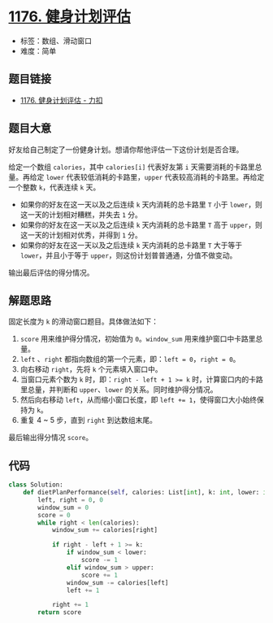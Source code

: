 # [1176. 健身计划评估](https://leetcode.cn/problems/diet-plan-performance/)

- 标签：数组、滑动窗口
- 难度：简单

## 题目链接

- [1176. 健身计划评估 - 力扣](https://leetcode.cn/problems/diet-plan-performance/)

## 题目大意

好友给自己制定了一份健身计划。想请你帮他评估一下这份计划是否合理。

给定一个数组 `calories`，其中 `calories[i]` 代表好友第 `i` 天需要消耗的卡路里总量。再给定 `lower` 代表较低消耗的卡路里，`upper` 代表较高消耗的卡路里。再给定一个整数 `k`，代表连续 `k` 天。

- 如果你的好友在这一天以及之后连续 `k` 天内消耗的总卡路里 `T` 小于 `lower`，则这一天的计划相对糟糕，并失去 `1` 分。
- 如果你的好友在这一天以及之后连续 `k` 天内消耗的总卡路里 `T` 高于 `upper`，则这一天的计划相对优秀，并得到 `1` 分。
- 如果你的好友在这一天以及之后连续 `k` 天内消耗的总卡路里 `T` 大于等于 `lower`，并且小于等于 `upper`，则这份计划普普通通，分值不做变动。

输出最后评估的得分情况。

## 解题思路

固定长度为 `k` 的滑动窗口题目。具体做法如下：

1. `score` 用来维护得分情况，初始值为 `0`。`window_sum` 用来维护窗口中卡路里总量。
2. `left` 、`right` 都指向数组的第一个元素，即：`left = 0`，`right = 0`。
3. 向右移动 `right`，先将 `k` 个元素填入窗口中。
4. 当窗口元素个数为 `k` 时，即：`right - left + 1 >= k` 时，计算窗口内的卡路里总量，并判断和 `upper`、`lower` 的关系。同时维护得分情况。
5. 然后向右移动 `left`，从而缩小窗口长度，即 `left += 1`，使得窗口大小始终保持为 `k`。
6. 重复 4 ~ 5 步，直到 `right` 到达数组末尾。

最后输出得分情况 `score`。

## 代码

```python
class Solution:
    def dietPlanPerformance(self, calories: List[int], k: int, lower: int, upper: int) -> int:
        left, right = 0, 0
        window_sum = 0
        score = 0
        while right < len(calories):
            window_sum += calories[right]

            if right - left + 1 >= k:
                if window_sum < lower:
                    score -= 1
                elif window_sum > upper:
                    score += 1
                window_sum -= calories[left]
                left += 1

            right += 1
        return score
```

